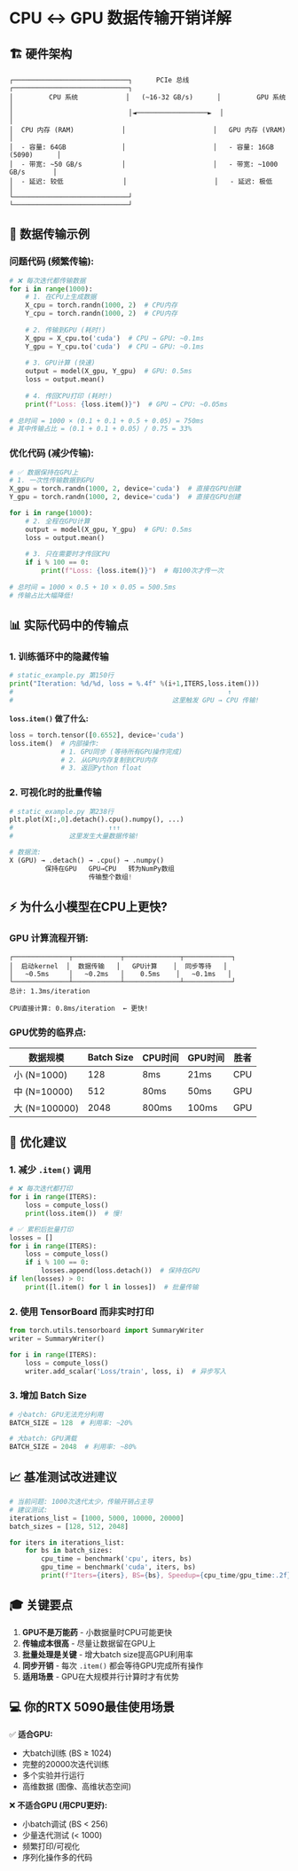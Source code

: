 # CPU ↔ GPU 数据传输开销详解

## 🏗️ 硬件架构

```
┌─────────────────────────────┐      PCIe 总线       ┌─────────────────────────────┐
│         CPU 系统            │   (~16-32 GB/s)      │         GPU 系统            │
│                             │◄──────────────────►  │                             │
│  CPU 内存 (RAM)            │                      │   GPU 内存 (VRAM)          │
│  - 容量: 64GB              │                      │   - 容量: 16GB (5090)      │
│  - 带宽: ~50 GB/s          │                      │   - 带宽: ~1000 GB/s       │
│  - 延迟: 较低               │                      │   - 延迟: 极低              │
└─────────────────────────────┘                      └─────────────────────────────┘
```

## 🔄 数据传输示例

### **问题代码 (频繁传输):**

```python
# ❌ 每次迭代都传输数据
for i in range(1000):
    # 1. 在CPU上生成数据
    X_cpu = torch.randn(1000, 2)  # CPU内存
    Y_cpu = torch.randn(1000, 2)  # CPU内存
    
    # 2. 传输到GPU (耗时!)
    X_gpu = X_cpu.to('cuda')  # CPU → GPU: ~0.1ms
    Y_gpu = Y_cpu.to('cuda')  # CPU → GPU: ~0.1ms
    
    # 3. GPU计算 (快速)
    output = model(X_gpu, Y_gpu)  # GPU: 0.5ms
    loss = output.mean()
    
    # 4. 传回CPU打印 (耗时!)
    print(f"Loss: {loss.item()}")  # GPU → CPU: ~0.05ms
    
# 总时间 = 1000 × (0.1 + 0.1 + 0.5 + 0.05) = 750ms
# 其中传输占比 = (0.1 + 0.1 + 0.05) / 0.75 = 33%
```

### **优化代码 (减少传输):**

```python
# ✅ 数据保持在GPU上
# 1. 一次性传输数据到GPU
X_gpu = torch.randn(1000, 2, device='cuda')  # 直接在GPU创建
Y_gpu = torch.randn(1000, 2, device='cuda')  # 直接在GPU创建

for i in range(1000):
    # 2. 全程在GPU计算
    output = model(X_gpu, Y_gpu)  # GPU: 0.5ms
    loss = output.mean()
    
    # 3. 只在需要时才传回CPU
    if i % 100 == 0:
        print(f"Loss: {loss.item()}")  # 每100次才传一次
    
# 总时间 = 1000 × 0.5 + 10 × 0.05 = 500.5ms
# 传输占比大幅降低!
```

## 📊 实际代码中的传输点

### **1. 训练循环中的隐藏传输**

```python
# static_example.py 第150行
print("Iteration: %d/%d, loss = %.4f" %(i+1,ITERS,loss.item()))
#                                                      ↑
#                                        这里触发 GPU → CPU 传输!
```

**`loss.item()` 做了什么:**
```python
loss = torch.tensor([0.6552], device='cuda')
loss.item()  # 内部操作:
             # 1. GPU同步 (等待所有GPU操作完成)
             # 2. 从GPU内存复制到CPU内存
             # 3. 返回Python float
```

### **2. 可视化时的批量传输**

```python
# static_example.py 第238行
plt.plot(X[:,0].detach().cpu().numpy(), ...)
#                        ↑↑↑
#              这里发生大量数据传输!

# 数据流:
X (GPU) → .detach() → .cpu() → .numpy()
         保持在GPU   GPU→CPU   转为NumPy数组
                    传输整个数组!
```

## ⚡ 为什么小模型在CPU上更快?

### **GPU 计算流程开销:**

```
┌──────────────┬────────────┬──────────────┬────────────┐
│  启动kernel  │  数据传输   │   GPU计算    │  同步等待   │
│   ~0.5ms     │   ~0.2ms   │    0.5ms    │   ~0.1ms   │
└──────────────┴────────────┴──────────────┴────────────┘
总计: 1.3ms/iteration

CPU直接计算: 0.8ms/iteration  ← 更快!
```

### **GPU优势的临界点:**

| 数据规模        | Batch Size | CPU时间 | GPU时间 | 胜者 |
|----------------|-----------|---------|---------|-----|
| 小 (N=1000)    | 128       | 8ms     | 21ms    | CPU |
| 中 (N=10000)   | 512       | 80ms    | 50ms    | GPU |
| 大 (N=100000)  | 2048      | 800ms   | 100ms   | GPU |

## 🎯 优化建议

### **1. 减少 `.item()` 调用**
```python
# ❌ 每次迭代都打印
for i in range(ITERS):
    loss = compute_loss()
    print(loss.item())  # 慢!

# ✅ 累积后批量打印
losses = []
for i in range(ITERS):
    loss = compute_loss()
    if i % 100 == 0:
        losses.append(loss.detach())  # 保持在GPU
if len(losses) > 0:
    print([l.item() for l in losses])  # 批量传输
```

### **2. 使用 TensorBoard 而非实时打印**
```python
from torch.utils.tensorboard import SummaryWriter
writer = SummaryWriter()

for i in range(ITERS):
    loss = compute_loss()
    writer.add_scalar('Loss/train', loss, i)  # 异步写入
```

### **3. 增加 Batch Size**
```python
# 小batch: GPU无法充分利用
BATCH_SIZE = 128  # 利用率: ~20%

# 大batch: GPU满载
BATCH_SIZE = 2048  # 利用率: ~80%
```

## 📈 基准测试改进建议

```python
# 当前问题: 1000次迭代太少，传输开销占主导
# 建议测试:
iterations_list = [1000, 5000, 10000, 20000]
batch_sizes = [128, 512, 2048]

for iters in iterations_list:
    for bs in batch_sizes:
        cpu_time = benchmark('cpu', iters, bs)
        gpu_time = benchmark('cuda', iters, bs)
        print(f"Iters={iters}, BS={bs}, Speedup={cpu_time/gpu_time:.2f}x")
```

## 🎓 关键要点

1. **GPU不是万能药** - 小数据量时CPU可能更快
2. **传输成本很高** - 尽量让数据留在GPU上
3. **批量处理是关键** - 增大batch size提高GPU利用率
4. **同步开销** - 每次 `.item()` 都会等待GPU完成所有操作
5. **适用场景** - GPU在大规模并行计算时才有优势

## 💻 你的RTX 5090最佳使用场景

✅ **适合GPU:**
- 大batch训练 (BS ≥ 1024)
- 完整的20000次迭代训练
- 多个实验并行运行
- 高维数据 (图像、高维状态空间)

❌ **不适合GPU (用CPU更好):**
- 小batch调试 (BS < 256)
- 少量迭代测试 (< 1000)
- 频繁打印/可视化
- 序列化操作多的代码
